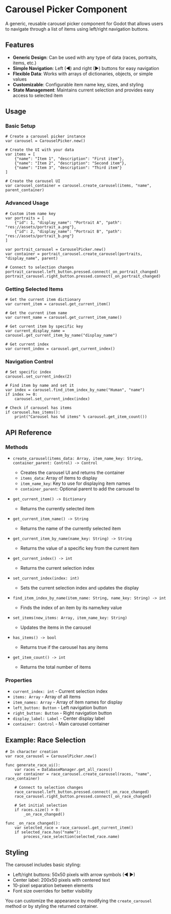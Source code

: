 # Carousel Picker Component

A generic, reusable carousel picker component for Godot that allows users to navigate through a list of items using left/right navigation buttons.

## Features

- **Generic Design**: Can be used with any type of data (races, portraits, items, etc.)
- **Simple Navigation**: Left (◀) and right (▶) buttons for easy navigation
- **Flexible Data**: Works with arrays of dictionaries, objects, or simple values
- **Customizable**: Configurable item name key, sizes, and styling
- **State Management**: Maintains current selection and provides easy access to selected item

## Usage

### Basic Setup

```gdscript
# Create a carousel picker instance
var carousel = CarouselPicker.new()

# Create the UI with your data
var items = [
    {"name": "Item 1", "description": "First item"},
    {"name": "Item 2", "description": "Second item"},
    {"name": "Item 3", "description": "Third item"}
]

# Create the carousel UI
var carousel_container = carousel.create_carousel(items, "name", parent_container)
```

### Advanced Usage

```gdscript
# Custom item name key
var portraits = [
    {"id": 1, "display_name": "Portrait A", "path": "res://assets/portrait_a.png"},
    {"id": 2, "display_name": "Portrait B", "path": "res://assets/portrait_b.png"}
]

var portrait_carousel = CarouselPicker.new()
var container = portrait_carousel.create_carousel(portraits, "display_name", parent)

# Connect to selection changes
portrait_carousel.left_button.pressed.connect(_on_portrait_changed)
portrait_carousel.right_button.pressed.connect(_on_portrait_changed)
```

### Getting Selected Items

```gdscript
# Get the current item dictionary
var current_item = carousel.get_current_item()

# Get the current item name
var current_name = carousel.get_current_item_name()

# Get current item by specific key
var current_display_name = carousel.get_current_item_by_name("display_name")

# Get current index
var current_index = carousel.get_current_index()
```

### Navigation Control

```gdscript
# Set specific index
carousel.set_current_index(2)

# Find item by name and set it
var index = carousel.find_item_index_by_name("Human", "name")
if index >= 0:
    carousel.set_current_index(index)

# Check if carousel has items
if carousel.has_items():
    print("Carousel has %d items" % carousel.get_item_count())
```

## API Reference

### Methods

- `create_carousel(items_data: Array, item_name_key: String, container_parent: Control) -> Control`
  - Creates the carousel UI and returns the container
  - `items_data`: Array of items to display
  - `item_name_key`: Key to use for displaying item names
  - `container_parent`: Optional parent to add the carousel to

- `get_current_item() -> Dictionary`
  - Returns the currently selected item

- `get_current_item_name() -> String`
  - Returns the name of the currently selected item

- `get_current_item_by_name(name_key: String) -> String`
  - Returns the value of a specific key from the current item

- `get_current_index() -> int`
  - Returns the current selection index

- `set_current_index(index: int)`
  - Sets the current selection index and updates the display

- `find_item_index_by_name(item_name: String, name_key: String) -> int`
  - Finds the index of an item by its name/key value

- `set_items(new_items: Array, item_name_key: String)`
  - Updates the items in the carousel

- `has_items() -> bool`
  - Returns true if the carousel has any items

- `get_item_count() -> int`
  - Returns the total number of items

### Properties

- `current_index: int` - Current selection index
- `items: Array` - Array of all items
- `item_names: Array` - Array of item names for display
- `left_button: Button` - Left navigation button
- `right_button: Button` - Right navigation button
- `display_label: Label` - Center display label
- `container: Control` - Main carousel container

## Example: Race Selection

```gdscript
# In character creation
var race_carousel = CarouselPicker.new()

func generate_race_ui():
    var races = DatabaseManager.get_all_races()
    var container = race_carousel.create_carousel(races, "name", race_container)
    
    # Connect to selection changes
    race_carousel.left_button.pressed.connect(_on_race_changed)
    race_carousel.right_button.pressed.connect(_on_race_changed)
    
    # Set initial selection
    if races.size() > 0:
        _on_race_changed()

func _on_race_changed():
    var selected_race = race_carousel.get_current_item()
    if selected_race.has("name"):
        process_race_selection(selected_race.name)
```

## Styling

The carousel includes basic styling:
- Left/right buttons: 50x50 pixels with arrow symbols (◀ ▶)
- Center label: 200x50 pixels with centered text
- 10-pixel separation between elements
- Font size overrides for better visibility

You can customize the appearance by modifying the `create_carousel` method or by styling the returned container.
